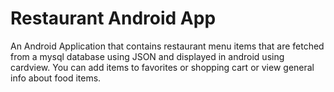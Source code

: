 # Restaurant Android App

An Android Application that contains restaurant menu items that are fetched from a mysql database using JSON and displayed in android using cardview. You can add items to favorites or shopping cart or view general info about food items.
